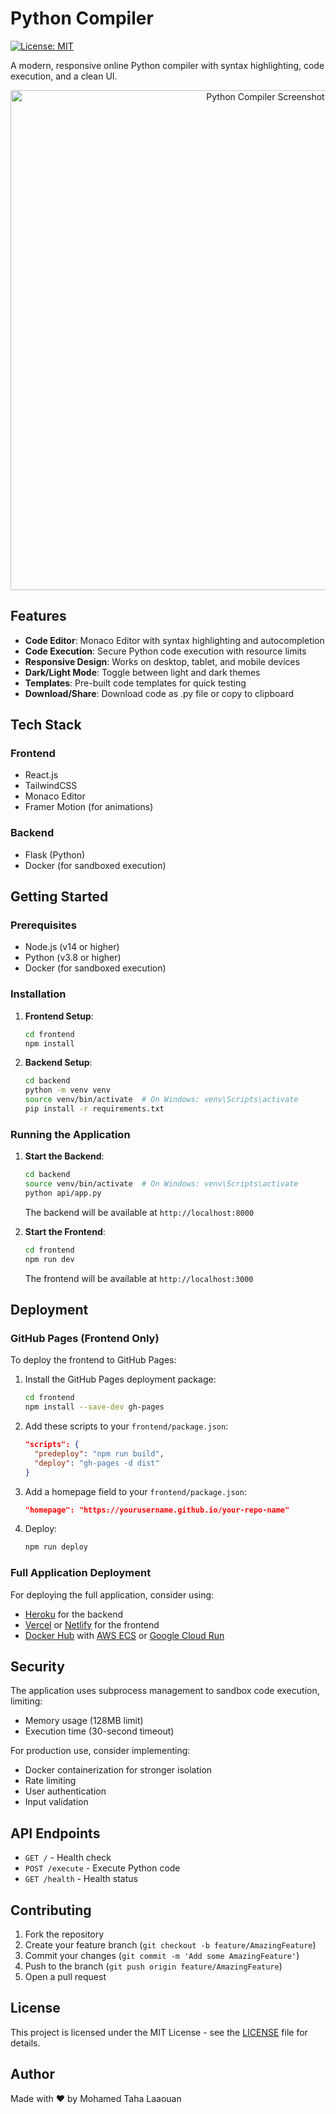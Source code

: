 # Python Compiler

[![License: MIT](https://img.shields.io/badge/License-MIT-yellow.svg)](https://opensource.org/licenses/MIT)

A modern, responsive online Python compiler with syntax highlighting, code execution, and a clean UI.

<p align="center">
  <img src="frontend/public/screenshot.png" alt="Python Compiler Screenshot" width="800">
</p>

## Features

- **Code Editor**: Monaco Editor with syntax highlighting and autocompletion
- **Code Execution**: Secure Python code execution with resource limits
- **Responsive Design**: Works on desktop, tablet, and mobile devices
- **Dark/Light Mode**: Toggle between light and dark themes
- **Templates**: Pre-built code templates for quick testing
- **Download/Share**: Download code as .py file or copy to clipboard

## Tech Stack

### Frontend
- React.js
- TailwindCSS
- Monaco Editor
- Framer Motion (for animations)

### Backend
- Flask (Python)
- Docker (for sandboxed execution)

## Getting Started

### Prerequisites
- Node.js (v14 or higher)
- Python (v3.8 or higher)
- Docker (for sandboxed execution)

### Installation

1. **Frontend Setup**:
   ```bash
   cd frontend
   npm install
   ```

2. **Backend Setup**:
   ```bash
   cd backend
   python -m venv venv
   source venv/bin/activate  # On Windows: venv\Scripts\activate
   pip install -r requirements.txt
   ```

### Running the Application

1. **Start the Backend**:
   ```bash
   cd backend
   source venv/bin/activate  # On Windows: venv\Scripts\activate
   python api/app.py
   ```
   The backend will be available at `http://localhost:8000`

2. **Start the Frontend**:
   ```bash
   cd frontend
   npm run dev
   ```
   The frontend will be available at `http://localhost:3000`

## Deployment

### GitHub Pages (Frontend Only)

To deploy the frontend to GitHub Pages:

1. Install the GitHub Pages deployment package:
   ```bash
   cd frontend
   npm install --save-dev gh-pages
   ```

2. Add these scripts to your `frontend/package.json`:
   ```json
   "scripts": {
     "predeploy": "npm run build",
     "deploy": "gh-pages -d dist"
   }
   ```

3. Add a homepage field to your `frontend/package.json`:
   ```json
   "homepage": "https://yourusername.github.io/your-repo-name"
   ```

4. Deploy:
   ```bash
   npm run deploy
   ```

### Full Application Deployment

For deploying the full application, consider using:
- [Heroku](https://www.heroku.com/) for the backend
- [Vercel](https://vercel.com/) or [Netlify](https://www.netlify.com/) for the frontend
- [Docker Hub](https://hub.docker.com/) with [AWS ECS](https://aws.amazon.com/ecs/) or [Google Cloud Run](https://cloud.google.com/run)

## Security

The application uses subprocess management to sandbox code execution, limiting:
- Memory usage (128MB limit)
- Execution time (30-second timeout)

For production use, consider implementing:
- Docker containerization for stronger isolation
- Rate limiting
- User authentication
- Input validation

## API Endpoints

- `GET /` - Health check
- `POST /execute` - Execute Python code
- `GET /health` - Health status

## Contributing

1. Fork the repository
2. Create your feature branch (`git checkout -b feature/AmazingFeature`)
3. Commit your changes (`git commit -m 'Add some AmazingFeature'`)
4. Push to the branch (`git push origin feature/AmazingFeature`)
5. Open a pull request

## License

This project is licensed under the MIT License - see the [LICENSE](LICENSE) file for details.

## Author

Made with ❤️ by Mohamed Taha Laaouan